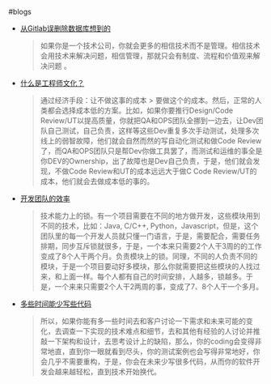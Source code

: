 
#blogs

  * [从Gitlab误删除数据库想到的](http://www.inoreader.com/article/3a9c6e7f3e4c0081-gitlab)
    > 如果你是一个技术公司，你就会更多的相信技术而不是管理。相信技术会用技术来解决问题，相信管理，那就只会有制度、流程和价值观来解决问题 。

  * [什么是工程师文化？](http://coolshell.cn/articles/17497.html)
    > 通过经济手段：让不做这事的成本 > 要做这个的成本。然后，正常的人类都会选择成本低的方案。比如，如果你要推行Design/Code Review/UT以提高质量，你就把QA和OPS团队全挪到一边去，让Dev团队自己测试，自己负责，这样等这些Dev重复多次手动测试，处理多次线上的弱智故障，他们就会自然而然的写自动化测试和做Code Review了，而QA和OPS团队只是帮Dev你做工具罢了，而测试和运维的事全是你DEV的Ownership，出了故障也是Dev自己负责，于是，他们就会发现，不做Code Review和UT的成本远远大于做C Code Review/UT的成本，他们就会去做成本低的事的。

  * [开发团队的效率](http://coolshell.cn/articles/11656.html)
    > 技术能力上的锁。有一个项目需要在不同的地方做开发，这些模块用到不同的技术，比如：Java, C/C++, Python，Javascript，但是，这个团队里的每一个开发人员就只懂一门语言，于是，需要配合，需要任务排期，同步互斥锁就很多，于是，一个本来只需要2个人干3周的的工作变成了8个人干两个月。负责模块上的锁。同理，不同的人负责不同的模块，于是一个项目要动好多模块，那么你就需要把这些模块的人找过来，和上面一样。每个人都有自己的时间安排，人越多，锁越多。于是，一个来来只需要2个人干2两周的事，变成了7、8个人干一个多月。

  * [多些时间能少写些代码](http://coolshell.cn/articles/5686.html)
    > 所以，如果你能有多一些时间去和客户讨论一下需求和未来可能的变化，去调查一下实现的技术难点和细节，去和其他有经验的人讨论并推敲一下架构和设计，去思考设计上的缺陷，那么，你的coding会变得非常地直，直到你一眼就看到尽头，你的测试案例也会写得非常地好，你会几乎不需要重构，于是，你会在未来少写很多代码，从而你的软件开发会越来越轻松，直到技术开始换代。
